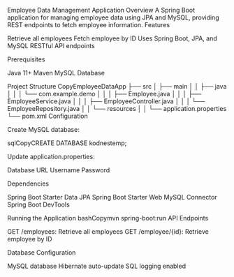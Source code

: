 Employee Data Management Application
Overview
A Spring Boot application for managing employee data using JPA and MySQL, providing REST endpoints to fetch employee information.
Features

Retrieve all employees
Fetch employee by ID
Uses Spring Boot, JPA, and MySQL
RESTful API endpoints

Prerequisites

Java 11+
Maven
MySQL Database

Project Structure
CopyEmployeeDataApp
├── src
│   ├── main
│   │   ├── java
│   │   │   └── com.example.demo
│   │   │       ├── Employee.java
│   │   │       ├── EmployeeService.java
│   │   │       ├── EmployeeController.java
│   │   │       └── EmployeeRepository.java
│   │   └── resources
│   │       └── application.properties
└── pom.xml
Configuration

Create MySQL database:

sqlCopyCREATE DATABASE kodnestemp;

Update application.properties:


Database URL
Username
Password

Dependencies

Spring Boot Starter Data JPA
Spring Boot Starter Web
MySQL Connector
Spring Boot DevTools

Running the Application
bashCopymvn spring-boot:run
API Endpoints

GET /employees: Retrieve all employees
GET /employee/{id}: Retrieve employee by ID

Database Configuration

MySQL database
Hibernate auto-update
SQL logging enabled
